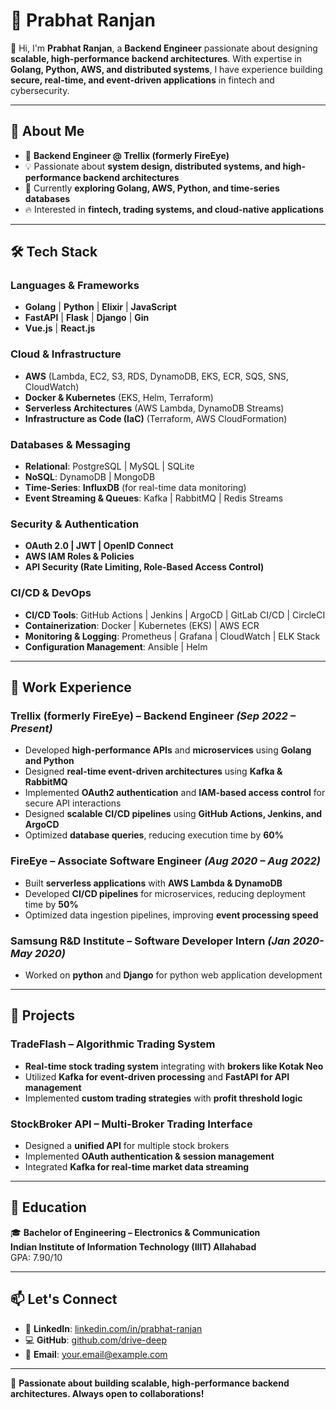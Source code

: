 # 🚀 Prabhat Ranjan  

👋 Hi, I'm **Prabhat Ranjan**, a **Backend Engineer** passionate about designing **scalable, high-performance backend architectures**. With expertise in **Golang, Python, AWS, and distributed systems**, I have experience building **secure, real-time, and event-driven applications** in fintech and cybersecurity.  

---

## 🔹 About Me  
- 💼 **Backend Engineer @ Trellix (formerly FireEye)**  
- 💡 Passionate about **system design, distributed systems, and high-performance backend architectures**  
- 🎯 Currently **exploring Golang, AWS, Python, and time-series databases**  
- 🔥 Interested in **fintech, trading systems, and cloud-native applications**  

---

## 🛠️ Tech Stack  

### **Languages & Frameworks**  
- **Golang** | **Python** | **Elixir** | **JavaScript**  
- **FastAPI** | **Flask** | **Django** | **Gin**  
- **Vue.js** | **React.js**  

### **Cloud & Infrastructure**  
- **AWS** (Lambda, EC2, S3, RDS, DynamoDB, EKS, ECR, SQS, SNS, CloudWatch)  
- **Docker & Kubernetes** (EKS, Helm, Terraform)  
- **Serverless Architectures** (AWS Lambda, DynamoDB Streams)  
- **Infrastructure as Code (IaC)** (Terraform, AWS CloudFormation)  

### **Databases & Messaging**  
- **Relational**: PostgreSQL | MySQL | SQLite  
- **NoSQL**: DynamoDB | MongoDB  
- **Time-Series**: **InfluxDB** (for real-time data monitoring)  
- **Event Streaming & Queues**: Kafka | RabbitMQ | Redis Streams  

### **Security & Authentication**  
- **OAuth 2.0 | JWT | OpenID Connect**  
- **AWS IAM Roles & Policies**  
- **API Security (Rate Limiting, Role-Based Access Control)**  

### **CI/CD & DevOps**  
- **CI/CD Tools**: GitHub Actions | Jenkins | ArgoCD | GitLab CI/CD | CircleCI  
- **Containerization**: Docker | Kubernetes (EKS) | AWS ECR  
- **Monitoring & Logging**: Prometheus | Grafana | CloudWatch | ELK Stack  
- **Configuration Management**: Ansible | Helm  

---

## 💼 Work Experience  

### **Trellix (formerly FireEye) – Backend Engineer** *(Sep 2022 – Present)*  
- Developed **high-performance APIs** and **microservices** using **Golang and Python**  
- Designed **real-time event-driven architectures** using **Kafka & RabbitMQ**  
- Implemented **OAuth2 authentication** and **IAM-based access control** for secure API interactions  
- Designed **scalable CI/CD pipelines** using **GitHub Actions, Jenkins, and ArgoCD**  
- Optimized **database queries**, reducing execution time by **60%**  

### **FireEye – Associate Software Engineer** *(Aug 2020 – Aug 2022)*  
- Built **serverless applications** with **AWS Lambda & DynamoDB**  
- Developed **CI/CD pipelines** for microservices, reducing deployment time by **50%**  
- Optimized data ingestion pipelines, improving **event processing speed**  

### **Samsung R&D Institute – Software Developer Intern** *(Jan 2020-May 2020)*  
- Worked on **python** and **Django** for  python web application development  

---

## 🚀 Projects  

### **TradeFlash – Algorithmic Trading System**  
- **Real-time stock trading system** integrating with **brokers like Kotak Neo**  
- Utilized **Kafka for event-driven processing** and **FastAPI for API management**  
- Implemented **custom trading strategies** with **profit threshold logic**  

### **StockBroker API – Multi-Broker Trading Interface**  
- Designed a **unified API** for multiple stock brokers  
- Implemented **OAuth authentication & session management**  
- Integrated **Kafka for real-time market data streaming**  

---

## 📖 Education  
🎓 **Bachelor of Engineering – Electronics & Communication**  
**Indian Institute of Information Technology (IIIT) Allahabad**  
GPA: 7.90/10  

---

## 📫 Let's Connect  
- 🔗 **LinkedIn**: [linkedin.com/in/prabhat-ranjan](https://www.linkedin.com/in/prabhat-ranjan-47078414a/)  
- 💻 **GitHub**: [github.com/drive-deep](https://github.com/drive-deep)  
- 📩 **Email**: [your.email@example.com](rprabhat760@gmail.com)  

---

🚀 **Passionate about building scalable, high-performance backend architectures. Always open to collaborations!**  
